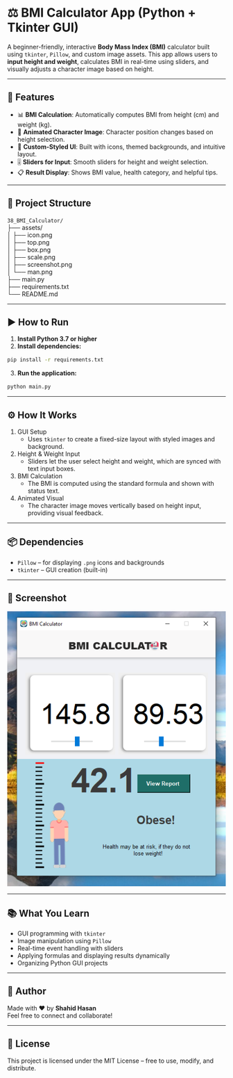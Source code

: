 # ⚖️ BMI Calculator App (Python + Tkinter GUI)

A beginner-friendly, interactive **Body Mass Index (BMI)** calculator built using `tkinter`, `Pillow`, and custom image assets. This app allows users to **input height and weight**, calculates BMI in real-time using sliders, and visually adjusts a character image based on height.

---

## 📌 Features

- 📊 **BMI Calculation**: Automatically computes BMI from height (cm) and weight (kg).
- 🧍 **Animated Character Image**: Character position changes based on height selection.
- 🎨 **Custom-Styled UI**: Built with icons, themed backgrounds, and intuitive layout.
- 🎚️ **Sliders for Input**: Smooth sliders for height and weight selection.
- 📋 **Result Display**: Shows BMI value, health category, and helpful tips.

---

## 📂 Project Structure

`38_BMI_Calculator/`  
├── assets/  
│   ├── icon.png  
│   ├── top.png  
│   ├── box.png  
│   ├── scale.png  
│   ├── screenshot.png  
│   └── man.png  
├── main.py  
├── requirements.txt  
└── README.md  

---

## ▶️ How to Run

1. **Install Python 3.7 or higher**
2. **Install dependencies:**

```bash
pip install -r requirements.txt
```
3. **Run the application:**

```bash
python main.py
```

---

## ⚙️ How It Works

1. GUI Setup
    - Uses `tkinter` to create a fixed-size layout with styled images and background.
2. Height & Weight Input
    - Sliders let the user select height and weight, which are synced with text input boxes.
3. BMI Calculation
    - The BMI is computed using the standard formula and shown with status text.
4. Animated Visual
    - The character image moves vertically based on height input, providing visual feedback.

---

## 📦 Dependencies

- `Pillow` – for displaying `.png` icons and backgrounds
- `tkinter` – GUI creation (built-in)

---

## 📸 Screenshot

![BMI Calculator](assets/screenshot.png)

---

## 📚 What You Learn

- GUI programming with `tkinter`
- Image manipulation using `Pillow`
- Real-time event handling with sliders
- Applying formulas and displaying results dynamically
- Organizing Python GUI projects

---

## 👤 Author

Made with ❤️ by **Shahid Hasan**  
Feel free to connect and collaborate!

---

## 📄 License


This project is licensed under the MIT License – free to use, modify, and distribute.
